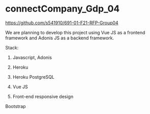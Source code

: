 # connectCompany_Gdp_04

<https://github.com/s541910/691-01-F21-RFP-Group04>

We are planning to develop this project using Vue JS as a frontend framework and Adonis JS as a backend framework.

 Stack:

1. Javascript, Adonis

2. Heroku

3. Heroku PostgreSQL

4. Vue JS

5. Front-end responsive design

Bootstrap
